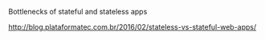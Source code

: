 Bottlenecks of stateful and stateless apps

http://blog.plataformatec.com.br/2016/02/stateless-vs-stateful-web-apps/

